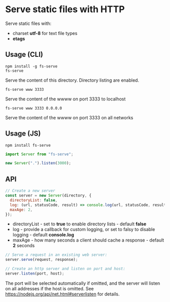 # Serve static files with HTTP

Serve static files with:

- charset **utf-8** for text file types
- **etags**

## Usage (CLI)

```
npm install -g fs-serve
fs-serve
```

Serve the content of this directory. Directory listing are enabled.

```
fs-serve www 3333
```

Serve the content of the wwww on port 3333 to localhost

```
fs-serve www 3333 0.0.0.0
```

Serve the content of the wwww on port 3333 on all networks


## Usage (JS)

```
npm install fs-serve
```

```javascript
import Server from "fs-serve";

new Server(".").listen(3000);
```

## API

```javascript
// Create a new server
const server = new Server(directory, {
  directoryList: false,
  log: (url, statusCode, result) => console.log(url, statusCode, result),
  maxAge: 2,
});
```

- directoryList - set to **true** to enable directory lists - default **false**
- log - provide a callback for custom logging, or set to falsy to disable logging - default **console.log**
- maxAge - how many seconds a client should cache a response - default **2** seconds

```javascript
// Serve a request in an existing web server:
server.serve(request, response);

// Create an http server and listen on port and host:
server.listen(port, host);
```
The port will be selected automatically if omitted, and the server will listen on all addresses if the host is omitted.
See https://nodejs.org/api/net.html#serverlisten for details.

